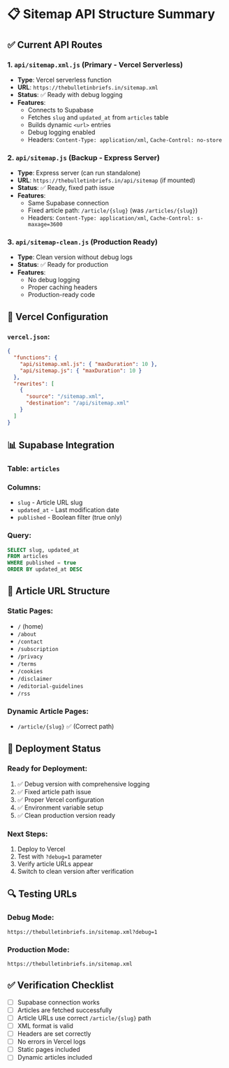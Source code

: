 # 📋 Sitemap API Structure Summary

## ✅ Current API Routes

### 1. **`api/sitemap.xml.js`** (Primary - Vercel Serverless)
- **Type**: Vercel serverless function
- **URL**: `https://thebulletinbriefs.in/sitemap.xml`
- **Status**: ✅ Ready with debug logging
- **Features**:
  - Connects to Supabase
  - Fetches `slug` and `updated_at` from `articles` table
  - Builds dynamic `<url>` entries
  - Debug logging enabled
  - Headers: `Content-Type: application/xml`, `Cache-Control: no-store`

### 2. **`api/sitemap.js`** (Backup - Express Server)
- **Type**: Express server (can run standalone)
- **URL**: `https://thebulletinbriefs.in/api/sitemap` (if mounted)
- **Status**: ✅ Ready, fixed path issue
- **Features**:
  - Same Supabase connection
  - Fixed article path: `/article/{slug}` (was `/articles/{slug}`)
  - Headers: `Content-Type: application/xml`, `Cache-Control: s-maxage=3600`

### 3. **`api/sitemap-clean.js`** (Production Ready)
- **Type**: Clean version without debug logs
- **Status**: ✅ Ready for production
- **Features**:
  - No debug logging
  - Proper caching headers
  - Production-ready code

## 🔧 Vercel Configuration

### `vercel.json`:
```json
{
  "functions": {
    "api/sitemap.xml.js": { "maxDuration": 10 },
    "api/sitemap.js": { "maxDuration": 10 }
  },
  "rewrites": [
    {
      "source": "/sitemap.xml",
      "destination": "/api/sitemap.xml"
    }
  ]
}
```

## 📊 Supabase Integration

### **Table**: `articles`
### **Columns**:
- `slug` - Article URL slug
- `updated_at` - Last modification date
- `published` - Boolean filter (true only)

### **Query**:
```sql
SELECT slug, updated_at 
FROM articles 
WHERE published = true 
ORDER BY updated_at DESC
```

## 🎯 Article URL Structure

### **Static Pages**:
- `/` (home)
- `/about`
- `/contact`
- `/subscription`
- `/privacy`
- `/terms`
- `/cookies`
- `/disclaimer`
- `/editorial-guidelines`
- `/rss`

### **Dynamic Article Pages**:
- `/article/{slug}` ✅ (Correct path)

## 🚀 Deployment Status

### **Ready for Deployment**:
1. ✅ Debug version with comprehensive logging
2. ✅ Fixed article path issue
3. ✅ Proper Vercel configuration
4. ✅ Environment variable setup
5. ✅ Clean production version ready

### **Next Steps**:
1. Deploy to Vercel
2. Test with `?debug=1` parameter
3. Verify article URLs appear
4. Switch to clean version after verification

## 🔍 Testing URLs

### **Debug Mode**:
```
https://thebulletinbriefs.in/sitemap.xml?debug=1
```

### **Production Mode**:
```
https://thebulletinbriefs.in/sitemap.xml
```

## ✅ Verification Checklist

- [ ] Supabase connection works
- [ ] Articles are fetched successfully
- [ ] Article URLs use correct `/article/{slug}` path
- [ ] XML format is valid
- [ ] Headers are set correctly
- [ ] No errors in Vercel logs
- [ ] Static pages included
- [ ] Dynamic articles included
